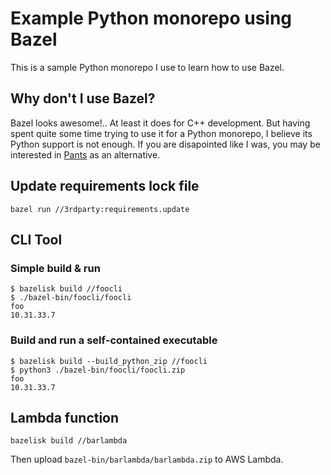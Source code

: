 # Example Python monorepo using Bazel

This is a sample Python monorepo I use to learn how to use Bazel.

## Why don't I use Bazel?

Bazel looks awesome!..
At least it does for C++ development.
But having spent quite some time trying to use it for a Python monorepo,
I believe its Python support is not enough.
If you are disapointed like I was,
you may be interested in
[Pants](https://github.com/pmuller/pants-example-monorepo)
as an alternative.

## Update requirements lock file

```shell
bazel run //3rdparty:requirements.update
```

## CLI Tool

### Simple build & run

```shell
$ bazelisk build //foocli
$ ./bazel-bin/foocli/foocli
foo
10.31.33.7
```

### Build and run a self-contained executable

```shell
$ bazelisk build --build_python_zip //foocli
$ python3 ./bazel-bin/foocli/foocli.zip
foo
10.31.33.7
```

## Lambda function

```shell
bazelisk build //barlambda
```

Then upload `bazel-bin/barlambda/barlambda.zip` to AWS Lambda.
